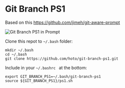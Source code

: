# Git Branch PS1

Based on this https://github.com/jimeh/git-aware-prompt

![Git Branch PS1 in Prompt](https://raw.github.com/hoto/git-branch-ps1/master/preview.png)

Clone this repot to `~/.bash` folder:

    mkdir ~/.bash
    cd ~/.bash
    git clone https://github.com/hoto/git-branch-ps1.git

Include in your `~/.bashrc ` at the bottom:

    export GIT_BRANCH_PS1=~/.bash/git-branch-ps1
    source ${GIT_BRANCH_PS1}/ps1.sh
